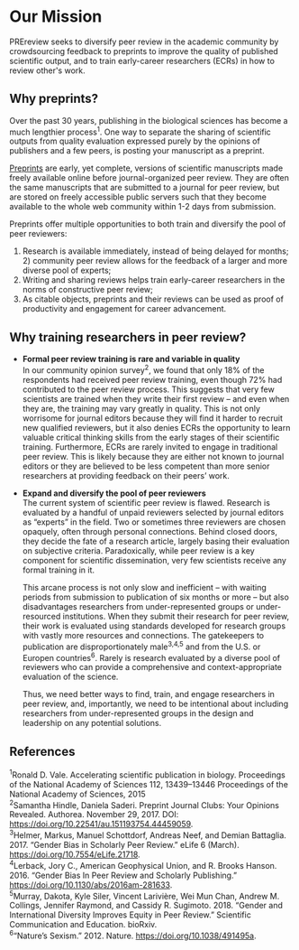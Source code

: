 # Our Mission
PREreview seeks to diversify peer review in the academic community by crowdsourcing feedback to preprints to improve the 
quality of published scientific output, and to train early-career researchers (ECRs) in how to review other's work.

## Why preprints?
Over the past 30 years, publishing in the biological sciences has become a much lengthier process<sup>1</sup>. One way to separate 
the sharing of scientific outputs from quality evaluation expressed purely by the opinions of publishers and a few peers, is posting 
your manuscript as a preprint. 

[Preprints](https://www.youtube.com/watch?v=2zMgY8Dx9co) are early, yet complete, versions of scientific manuscripts made freely available online before journal-organized peer review. 
They are often the same manuscripts that are submitted to a journal for peer review, but are stored on freely accessible public servers such that 
they become available to the whole web community within 1-2 days from submission.  

Preprints offer multiple opportunities to both train and diversify the pool of peer reviewers:  
1) Research is available immediately, instead of being delayed for months; 2) community peer review allows for the feedback of a 
larger and more diverse pool of experts;  
3) Writing and sharing reviews helps train early-career researchers in the norms of constructive peer review;  
4) As citable objects, preprints and their reviews can be used as proof of productivity and engagement for career advancement. 

## Why training researchers in peer review?

* __Formal peer review training is rare and variable in quality__  
In our community opinion survey<sup>2</sup>, we found that only 18% of the respondents had received peer review training, even 
though 72% had contributed to the peer review process. This suggests that very few scientists are trained when they write their 
first review – and even when they are, the training may vary greatly in quality. This is not only worrisome for journal editors because 
they will find it harder to recruit new qualified reviewers, but it also denies ECRs the opportunity to learn valuable critical thinking 
skills from the early stages of their scientific training. Furthermore, ECRs are rarely invited to engage in traditional peer review. This is likely because they are either not known to journal editors or 
they are believed to be less competent than more senior researchers at providing feedback on their peers’ work. 

* __Expand and diversify the pool of peer reviewers__  
The current system of scientific peer review is flawed. Research is evaluated by a handful of 
unpaid reviewers selected by journal editors as “experts” in the field. Two or sometimes three reviewers are chosen opaquely, often 
through personal connections. Behind closed doors, they decide the fate of a research article, largely basing their evaluation on 
subjective criteria. Paradoxically, while peer review is a key component for scientific dissemination, very few scientists receive 
any formal training in it. 

  This arcane process is not only slow and inefficient – with waiting periods from submission to publication of six months or more – 
  but also disadvantages researchers from under-represented groups or under-resourced institutions. When they submit their research for 
  peer review, their work is evaluated using standards developed for research groups with vastly more resources and connections. 
  The gatekeepers to publication are disproportionately male<sup>3,4,5</sup> and from the U.S. or Europen countries<sup>6</sup>. Rarely is 
  research evaluated by a diverse pool of reviewers who can provide a comprehensive and context-appropriate evaluation of the science. 
  
  Thus, we need better ways to find, train, and engage researchers in peer review, and, importantly, we need to be intentional about including 
  researchers from under-represented groups in the design and leadership on any potential solutions. 

## References
<sup>1</sup>Ronald D. Vale. Accelerating scientific publication in biology. Proceedings of the National Academy of Sciences 112, 13439–13446 Proceedings of the National Academy of Sciences, 2015  
<sup>2</sup>Samantha Hindle, Daniela Saderi. Preprint Journal Clubs: Your Opinions Revealed. Authorea. November 29, 2017. DOI: https://doi.org/10.22541/au.151193754.44459059.  
<sup>3</sup>Helmer, Markus, Manuel Schottdorf, Andreas Neef, and Demian Battaglia. 2017. “Gender Bias in Scholarly Peer Review.” eLife 6 (March). https://doi.org/10.7554/eLife.21718.  
<sup>4</sup>Lerback, Jory C., American Geophysical Union, and R. Brooks Hanson. 2016. “Gender Bias In Peer Review and Scholarly Publishing.” https://doi.org/10.1130/abs/2016am-281633.  
<sup>5</sup>Murray, Dakota, Kyle Siler, Vincent Larivière, Wei Mun Chan, Andrew M. Collings, Jennifer Raymond, and Cassidy R. Sugimoto. 2018. “Gender and International Diversity Improves Equity in Peer Review.” Scientific Communication and Education. bioRxiv.  
<sup>6</sup>“Nature’s Sexism.” 2012. Nature. https://doi.org/10.1038/491495a.  
